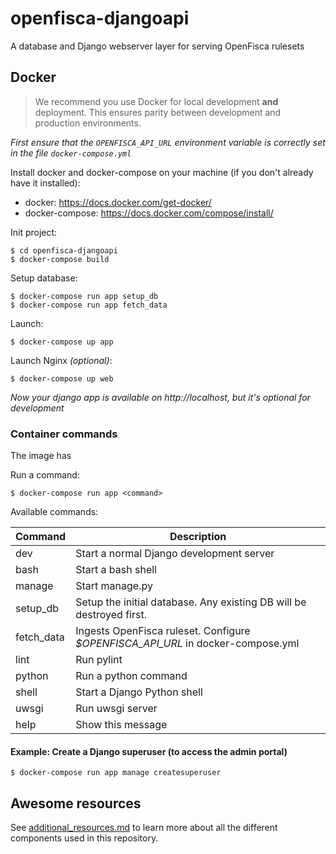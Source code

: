# openfisca-djangoapi

A database and Django webserver layer for serving OpenFisca rulesets


## Docker

> We recommend you use Docker for local development **and** deployment. This ensures parity between development and production environments.

<em>First ensure that the `OPENFISCA_API_URL` environment variable is correctly set in the file `docker-compose.yml`</em>

Install docker and docker-compose on your machine (if you don't already have it installed):
- docker: https://docs.docker.com/get-docker/
- docker-compose: https://docs.docker.com/compose/install/

Init project:

```
$ cd openfisca-djangoapi
$ docker-compose build
```

Setup database:

```
$ docker-compose run app setup_db
$ docker-compose run app fetch_data
```

Launch:

```
$ docker-compose up app
```

Launch Nginx _(optional)_:

```
$ docker-compose up web
```

_Now your django app is available on http://localhost, but it's optional for development_

### Container commands

The image has

Run a command:

```
$ docker-compose run app <command>
```

Available commands:

| Command  | Description                                                                     |
| -------- | ------------------------------------------------------------------------------- |
| dev      | Start a normal Django development server                                        |
| bash     | Start a bash shell                                                              |
| manage   | Start manage.py                                                                 |
| setup_db | Setup the initial database. Any existing DB will be destroyed first.
| fetch_data | Ingests OpenFisca ruleset. Configure _$OPENFISCA_API_URL_ in docker-compose.yml |
| lint     | Run pylint                                                                      |
| python   | Run a python command                                                            |
| shell    | Start a Django Python shell                                                     |
| uwsgi    | Run uwsgi server                                                                |
| help     | Show this message                                                               |

#### Example: Create a Django superuser (to access the admin portal)

```
$ docker-compose run app manage createsuperuser
```

## Awesome resources

See [additional_resources.md](docs/additional_resources.md) to learn more about all the different components used in this repository.

